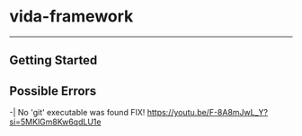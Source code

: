 # vida-framework
--------------------------------------------------------------------------
## Getting Started
## Possible Errors
-| No 'git' executable was found FIX!
https://youtu.be/F-8A8mJwL_Y?si=5MKlGm8Kw6qdLU1e
